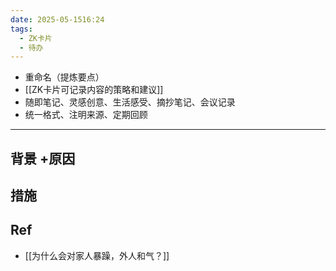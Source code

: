 ```yaml
---
date: 2025-05-1516:24
tags:
  - ZK卡片
  - 待办
---
```

- 重命名（提炼要点）
- [[ZK卡片可记录内容的策略和建议]]
- 随即笔记、灵感创意、生活感受、摘抄笔记、会议记录
- 统一格式、注明来源、定期回顾
---

## 背景 +原因 



## 措施 


## Ref 
- [[为什么会对家人暴躁，外人和气？]]